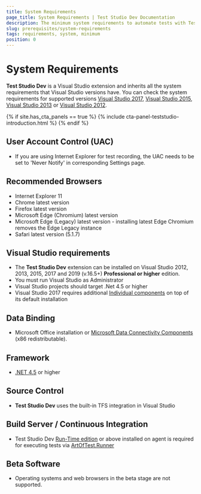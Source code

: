 ```yaml
---
title: System Requirements
page_title: System Requirements | Test Studio Dev Documentation
description: The minimum system requirements to automate tests with Test Studio Dev. 
slug: prerequisites/system-requirements
tags: requirements, system, minimum
position: 0
---
```

# System Requirements

__Test Studio Dev__ is a Visual Studio extension and inherits all the system requirements that  Visual Studio versions have. You can check the system requirements for supported versions <a href="https://docs.microsoft.com/en-us/visualstudio/productinfo/vs2017-system-requirements-vs" target="_blank">Visual Studio 2017</a>, <a href="https://docs.microsoft.com/en-us/visualstudio/productinfo/vs2015-sysrequirements-vs" target="_blank">Visual Studio 2015</a>, <a href="https://docs.microsoft.com/en-us/visualstudio/productinfo/vs2013-sysrequirements-vs" target="_blank">Visual Studio 2013</a> or <a href="https://docs.microsoft.com/en-us/visualstudio/productinfo/vs2013-sysrequirements-vs#vs2012" target="_blank">Visual Studio 2012</a>.

{% if site.has_cta_panels == true %}
{% include cta-panel-teststudio-introduction.html %}
{% endif %}

## User Account Control (UAC)

* If you are using Internet Explorer for test recording, the UAC needs to be set to 'Never Notify' in corresponding Settings page.

## Recommended Browsers

* Internet Explorer 11
* Chrome latest version
* Firefox latest version
* Microsoft Edge (Chromium) latest version
* Microsoft Edge (Legacy) latest version - installing latest Edge Chromium removes the Edge Legacy instance
* Safari latest version (5.1.7)

## Visual Studio requirements

* The **Test Studio Dev** extension can be installed on Visual Studio 2012, 2013, 2015, 2017 and 2019 (v.16.5+) **Professional or higher** edition.
* You must run Visual Studio as Administrator
* Visual Studio projects should target .Net 4.5 or higher
* Visual Studio 2017 requires additional <a href="/advanced-topics/installation/vs-2017-compatibility" target="_blank">Individual components</a> on top of its default installation

## Data Binding

* Microsoft Office installation or <a href="https://www.microsoft.com/en-us/download/details.aspx?id=23734" target="_blank">Microsoft Data Connectivity Components</a> (x86 redistributable).

## Framework

* <a href="https://www.microsoft.com/en-us/download/details.aspx?id=42642" target="_blank">.NET 4.5</a> or higher

## Source Control

* __Test Studio Dev__ uses the built-in TFS integration in Visual Studio  

## Build Server / Continuous Integration

* Test Studio Dev <a href="http://www.telerik.com/purchase/teststudio" target="_blank">Run-Time edition</a> or above installed on agent is required for executing tests via <a href="/features/cli-runner" target="_blank">ArtOfTest.Runner</a>

## Beta Software

* Operating systems and web browsers in the beta stage are not supported.
